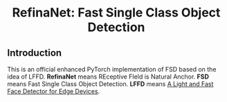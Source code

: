 # <p align="center">**RefinaNet: Fast Single Class Object Detection**</p>

## Introduction
This is an official enhanced PyTorch implementation of FSD based on the idea of LFFD. **RefinaNet** means REceptive FIeld is Natural Anchor. **FSD** means Fast Single Class Object Detection. **LFFD** means [A Light and Fast Face Detector for Edge Devices](https://github.com/YonghaoHe/A-Light-and-Fast-Face-Detector-for-Edge-Devices).  

